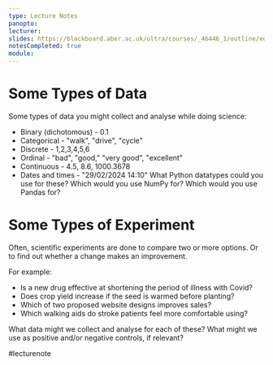 ```yaml
---
type: Lecture Notes
panopto: 
lecturer: 
slides: https://blackboard.aber.ac.uk/ultra/courses/_46446_1/outline/edit/document/_2749095_1?courseId=_46446_1&view=content
notesCompleted: true
module:
---
```


# Some Types of Data
Some types of data you might collect and analyse while doing science:
- Binary (dichotomous) - 0.1
- Categorical - "walk", "drive", "cycle"
- Discrete - 1,2,3,4,5,6
- Ordinal - "bad", "good," "very good", "excellent"
- Continuous - 4.5, 8.6, 1000.3678
- Dates and times - "29/02/2024 14:10"
What Python datatypes could you use for these?
Which would you use NumPy for? Which would you use Pandas for?

# Some Types of Experiment
Often, scientific experiments are done to compare two or more options. Or to find out whether a change makes an improvement.

For example:
- Is a new drug effective at shortening the period of illness with Covid?
- Does crop yield increase if the seed is warmed before planting?
- Which of two proposed website designs improves sales? 
- Which walking aids do stroke patients feel more comfortable using?

What data might we collect and analyse for each of these?
What might we use as positive and/or negative controls, if relevant?


#lecturenote
